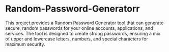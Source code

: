 # Random-Password-Generatorr
This project provides a Random Password Generator tool that can generate secure, random passwords for your online accounts, applications, and services. The tool is designed to create strong passwords, ensuring a mix of upper and lowercase letters, numbers, and special characters for maximum security.
